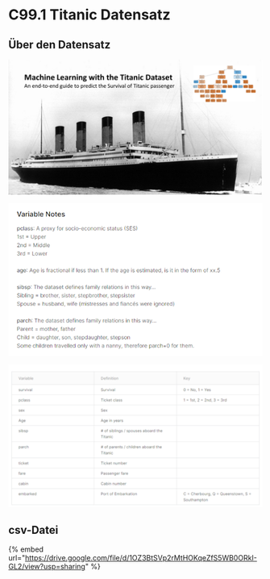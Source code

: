 # C99.1 Titanic Datensatz

## Über den Datensatz

![](<../.gitbook/assets/image (4).png>)

![](<../.gitbook/assets/image (4) (1).png>)

![](<../.gitbook/assets/image (8).png>)

## csv-Datei

{% embed url="https://drive.google.com/file/d/1OZ3BtSVp2rMtHOKqeZfS5WB0ORkI-GL2/view?usp=sharing" %}
